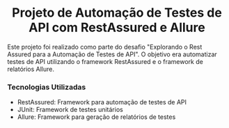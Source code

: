 <h1 align="center"> Projeto de Automação de Testes de API com RestAssured e Allure </h1>
Este projeto foi realizado como parte do desafio "Explorando o Rest Assured para a Automação de Testes de API". O objetivo era automatizar testes de API utilizando o framework RestAssured e o framework de relatórios Allure.

<h3>Tecnologias Utilizadas</h3>
<ul>
 <li>RestAssured: Framework para automação de testes de API</li>
 <li>JUnit: Framework de testes unitários</li>
 <li>Allure: Framework para geração de relatórios de testes</li>
<ul>


